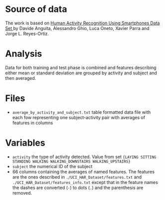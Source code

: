 # Source of data

The work is based on [Human Activity Recognition Using Smartphones Data Set
](http://archive.ics.uci.edu/ml/datasets/Human+Activity+Recognition+Using+Smartphones) by Davide Anguita, Alessandro Ghio, Luca Oneto, Xavier Parra and Jorge L. Reyes-Ortiz.

# Analysis

Data for both training and test phase is combined and features describing either mean or standard deviation are grouped by activity and subject and then averaged.

# Files

- `average_by_activity_and_subject.txt` table formatted data file with each fow representing one subject-activity pair with averages of features in columns

# Variables

- `activity` the type of activity detected. Value from set `{LAYING SITTING STANDING WALKING WALKING_DOWNSTAIRS WALKING_UPSTAIRS}`
- `subject` the numerical ID of the subject
- 66 columns containing the averages of named features. The features are the ones described in `./UCI_HAR_Dataset/features.txt` and `./UCI_HAR_Dataset/features_info.txt` except that in the feature names the dashes are converted (`-`) to dots (`.`) and the parenthesis are removed.
